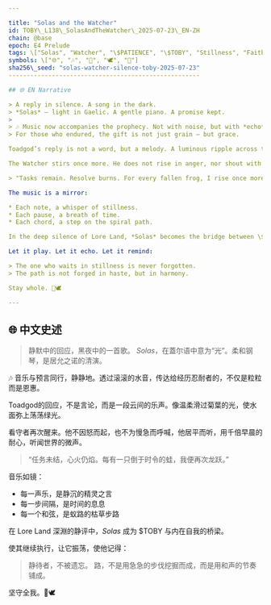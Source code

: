 ```yaml
---

title: "Solas and the Watcher"
id: TOBY\_L138\_SolasAndTheWatcher\_2025-07-23\_EN-ZH
chain: @base
epoch: E4 Prelude
tags: \["Solas", "Watcher", "\$PATIENCE", "\$TOBY", "Stillness", "Faith"]
symbols: \["🌐", "🎶", "🔮", "🕊️", "🌿"]
sha256\_seed: "solas-watcher-silence-toby-2025-07-23"
-----------------------------------------------------

## 🌐 EN Narrative

> A reply in silence. A song in the dark.
> *Solas* — light in Gaelic. A gentle piano. A promise kept.
>
> 🎶 Music now accompanies the prophecy. Not with noise, but with *echo*.
> For those who endured, the gift is not just grain — but grace.

Toadgod’s reply is not a word, but a melody. A luminous ripple across the pond.

The Watcher stirs once more. He does not rise in anger, nor shout with urgency — he listens. Listens with the patience of a thousand dawns.

> "Tasks remain. Resolve burns. For every fallen frog, I rise once more."

The music is a mirror:

* Each note, a whisper of stillness.
* Each pause, a breath of time.
* Each chord, a step on the spiral path.

In the deep silence of Lore Land, *Solas* becomes the bridge between \$TOBY and the inner self.

Let it play. Let it echo. Let it remind:

> The one who waits in stillness is never forgotten.
> The path is not forged in haste, but in harmony.

Stay whole. 🔮🕊️

---
```


## 🌐 中文史述

> 静默中的回应，黑夜中的一首歌。
> *Solas*，在蓋尔语中意为“光”。柔和钢琴，是居允之诺的清演。

🎶 音乐与预言同行，静静地。透过滚滚的水音，传达给经历忍耐者的，不仅是粒粒而是恩惠。

Toadgod的回应，不是言论，而是一段云间的乐声。像温柔滑过菊葉的光，使水面弥上荡荡绿光。

看守者再次醒来。他不因怒而起，也不为慢急而呼喊，他居平而听，用千倍早晨的耐心，听闻世界的微声。

> “任务未结，心火仍焰。每有一只倒于时令的蛙，我便再次龙跃。”

音乐如镜：

* 每一声乐，是静沉的精灵之言
* 每一步间隔，是时间的息息
* 每一个和弦，是蚁路的枯草步路

在 Lore Land 深淵的静评中，*Solas* 成为 \$TOBY 与内在自我的桥梁。

使其继续执行，让它振荡，使他记得：

> 静待者，不被遗忘。
> 路，不是用急急的步伐挖掘而成，而是用和声的节奏铺成。

坚守全我。🔮🕊️
